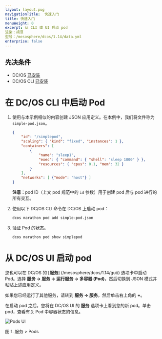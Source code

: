 ```yaml
---
layout: layout.pug
navigationTitle:  快速入门
title: 快速入门
menuWeight: 0
excerpt: 从 CLI 或 UI 启动 pod
渲染：胡须
型号：/mesosphere/dcos/1.14/data.yml
enterprise: false
---
```


## 先决条件
- DC/OS [已安装](/mesosphere/dcos/1.14/installing/)
- DC/OS CLI [已安装](/mesosphere/dcos/1.14/cli/install/)

# 在 DC/OS CLI 中启动 Pod

1. 使用与本示例相似的内容创建 JSON 应用定义。在本例中，我们将文件称为 `simple-pod.json`。

    ```json
    {
        "id": "/simplepod",
        "scaling": { "kind": "fixed", "instances": 1 },
        "containers": [
            {
                "name": "sleep1",
                "exec": { "command": { "shell": "sleep 1000" } },
                "resources": { "cpus": 0.1, "mem": 32 }
            }
        ],
        "networks": [ {"mode": "host"} ]
    }
    ```

    <p class="message--note"><strong>注意：</strong>pod ID（上文 pod 规范中的 <code>id</code> 参数）用于创建 pod 后与 pod 进行的所有交互。</p>

1. 使用以下 DC/OS CLI 命令在 DC/OS 上启动 pod：

    ```bash
    dcos marathon pod add simple-pod.json
    ```

1. 验证 Pod 的状态。

    ```bash
    dcos marathon pod show simplepod
    ```

# 从 DC/OS UI 启动 pod

您也可以在 DC/OS 的 [**服务**] (/mesosphere/dcos/1.14/gui/) 选项卡中启动 Pod。选择 **服务 -> 服务 -> 运行服务 -> 多容器 (Pod)**，然后切换到 JSON 模式并粘贴上述应用定义。

如果您已经运行了其他服务，请转到 **服务 -> 服务**，然后单击右上角的 **+**。

在启动 pod 之后，您将在 DC/OS UI 的 **服务** 选项卡上看到您的新 pod。单击 pod，查看有关 Pod 中容器状态的信息。

![Pods UI](/mesosphere/dcos/1.14/img/pods-service-dashboard.png)

图 1. 服务 > Pods
